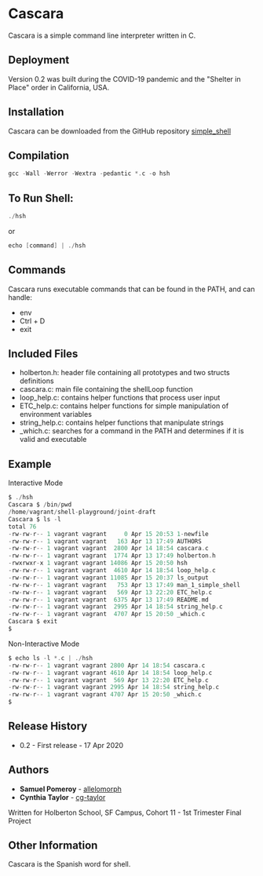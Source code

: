 # Cascara
Cascara is a simple command line interpreter written in C.

## Deployment
Version 0.2 was built during the COVID-19 pandemic and the "Shelter in Place" order in California, USA.

## Installation
Cascara can be downloaded from the GitHub repository [simple_shell](https://github.com/cg-taylor/simple_shell)

## Compilation
```c
gcc -Wall -Werror -Wextra -pedantic *.c -o hsh
```

## To Run Shell:
```c
./hsh
```
or
```c
echo [command] | ./hsh
```

## Commands
Cascara runs executable commands that can be found in the PATH, and can handle:
* env
* Ctrl + D
* exit

## Included Files
* holberton.h:
	header file containing all prototypes and two structs definitions
* cascara.c:
	main file containing the shellLoop function
* loop_help.c:
	contains helper functions that process user input
* ETC_help.c:
	contains helper functions for simple manipulation of environment variables
* string_help.c:
	contains helper functions that manipulate strings
* _which.c:
	searches for a command in the PATH and determines if it is valid and executable

## Example
Interactive Mode
```c
$ ./hsh
Cascara $ /bin/pwd
/home/vagrant/shell-playground/joint-draft
Cascara $ ls -l
total 76
-rw-rw-r-- 1 vagrant vagrant     0 Apr 15 20:53 1-newfile
-rw-rw-r-- 1 vagrant vagrant   163 Apr 13 17:49 AUTHORS
-rw-rw-r-- 1 vagrant vagrant  2800 Apr 14 18:54 cascara.c
-rw-rw-r-- 1 vagrant vagrant  1774 Apr 13 17:49 holberton.h
-rwxrwxr-x 1 vagrant vagrant 14086 Apr 15 20:50 hsh
-rw-rw-r-- 1 vagrant vagrant  4610 Apr 14 18:54 loop_help.c
-rw-rw-r-- 1 vagrant vagrant 11085 Apr 15 20:37 ls_output
-rw-rw-r-- 1 vagrant vagrant   753 Apr 13 17:49 man_1_simple_shell
-rw-rw-r-- 1 vagrant vagrant   569 Apr 13 22:20 ETC_help.c
-rw-rw-r-- 1 vagrant vagrant  6375 Apr 13 17:49 README.md
-rw-rw-r-- 1 vagrant vagrant  2995 Apr 14 18:54 string_help.c
-rw-rw-r-- 1 vagrant vagrant  4707 Apr 15 20:50 _which.c
Cascara $ exit
$
```

Non-Interactive Mode
```c
$ echo ls -l *.c | ./hsh
-rw-rw-r-- 1 vagrant vagrant 2800 Apr 14 18:54 cascara.c
-rw-rw-r-- 1 vagrant vagrant 4610 Apr 14 18:54 loop_help.c
-rw-rw-r-- 1 vagrant vagrant  569 Apr 13 22:20 ETC_help.c
-rw-rw-r-- 1 vagrant vagrant 2995 Apr 14 18:54 string_help.c
-rw-rw-r-- 1 vagrant vagrant 4707 Apr 15 20:50 _which.c
$
```

## Release History
* 0.2 - First release - 17 Apr 2020

## Authors
* **Samuel Pomeroy** - [allelomorph](github.com/allelomorph)
* **Cynthia Taylor** - [cg-taylor](github.com/cg-taylor)

Written for Holberton School, SF Campus, Cohort 11 - 1st Trimester Final Project

## Other Information
Cascara is the Spanish word for shell.